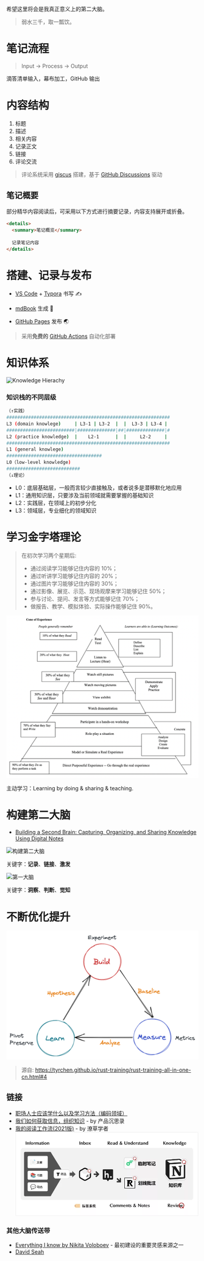 希望这里将会是我真正意义上的第二大脑。

> 弱水三千，取一瓢饮。

# 笔记流程

> Input -> Process -> Output

滴答清单输入，幕布加工，GitHub 输出

# 内容结构

1. 标题
2. 描述
3. 相关内容
4. 记录正文
5. 链接
6. 评论交流

> 评论系统采用 [giscus](https://giscus.app/) 搭建，基于 [GitHub Discussions](https://docs.github.com/discussions) 驱动

## 笔记概要

部分精华内容阅读后，可采用以下方式进行摘要记录，内容支持展开或折叠。
```html
<details>
  <summary>笔记概览</summary>
  
  记录笔记内容
</details>
```

# 搭建、记录与发布

- [VS Code](https://code.visualstudio.com/) + [Typora](https://typora.io/) 书写 ✍️

- [mdBook](https://github.com/rust-lang/mdBook) 生成 🧰

- [GitHub Pages](https://pages.github.com/) 发布 🌏

> 采用**免费的** [GitHub Actions](https://github.com/features/actions) 自动化部署

# 知识体系

![Knowledge Hierachy](./assets/knowledge_hierarchy.png)

### 知识栈的不同层级

```bash
（↑实践）
############################################################
L3 (domain knowlege)     | L3-1 | L3-2  |  |  L3-3 | L3-4 | 
#########################|##############|##|##############|#
L2 (practice knowledge)  |    L2-1      |  |     L2-2     | 
############################################################
L1 (general knowlege)
###################################
L0（low-level knowledge)
###########################
（↓理论）
```

* L0：底层基础层，一般而言较少直接触及，或者说多是潜移默化地应用
* L1：通用知识层，只要涉及当前领域就需要掌握的基础知识
* L2：实践层，在领域上的初步分化
* L3：领域层，专业细化的领域知识

# 学习金字塔理论

> 在初次学习两个星期后:
> - 通过阅读学习能够记住内容的 10%；
> - 通过听讲学习能够记住内容的 20%；
> - 通过图片学习能够记住内容的 30%；
> - 通过影像、展览、示范、现场观摩来学习能够记住 50%；
> - 参与讨论、提问、发言等方式能够记住 70%；
> - 做报告、教学、模拟体验、实际操作能够记住 90%。

![ConeofLearning: 学习金字塔示意图](./assets/cone_of_learning.png)

主动学习：Learning by doing & sharing & teaching.

# 构建第二大脑

- [Building a Second Brain: Capturing, Organizing, and Sharing Knowledge Using Digital Notes](https://www.youtube.com/watch?v=SjZSy8s2VEE)

![构建第二大脑](./assets/building_second_brain_methodology.jpg)

关键字：**记录**、**链接**、**激发**

![第一大脑](./assets/first_brain_for_situational_awareness.jpg)

关键字：**洞察**、**判断**、**觉知**

# 不断优化提升

![优化提升示意图](./assets/improvement_cycle.png)

> 源自: https://tyrchen.github.io/rust-training/rust-training-all-in-one-cn.html#4 

## 链接 

- [职场人士应该学什么以及学习方法（编码领域）](https://jingwei.link/2020/04/05/learning-methodology.html)
- [我们如何获取信息，组织知识](https://mp.weixin.qq.com/s/0tLF_cTbLGgQr1_-kNPFXg) - by 产品沉思录
- [我的阅读工作流(2021版)](https://mp.weixin.qq.com/s/lioyPd8RRv3XUyTkaJFDDQ) - by 潦草学者
  ![阅读工作流](./assets/reading_flow.webp)

### 其他大脑传送带

- [Everything I know by Nikita Voloboev](https://wiki.nikitavoloboev.xyz/) - 最初建设的重要灵感来源之一
- [David Seah](https://davidseah.gitbook.io/davidseah/)
